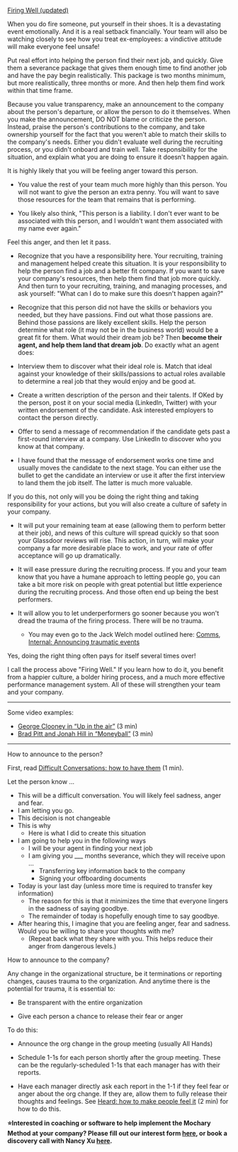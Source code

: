 [Firing Well (updated)](https://docs.google.com/document/d/1J3c8lGMzPJXMMSWNIh7UCsv-_4qKYZkrkwloIbu3BW8/edit)

When you do fire someone, put yourself in their shoes. It is a devastating event emotionally. And it is a real setback financially. Your team will also be watching closely to see how you treat ex-employees: a vindictive attitude will make everyone feel unsafe\!

Put real effort into helping the person find their next job, and quickly. Give them a severance package that gives them enough time to find another job and have the pay begin realistically. This package is two months minimum, but more realistically, three months or more. And then help them find work within that time frame.

Because you value transparency, make an announcement to the company about the person's departure, or allow the person to do it themselves. When you make the announcement, DO NOT blame or criticize the person. Instead, praise the person's contributions to the company, and take ownership yourself for the fact that you weren't able to match their skills to the company's needs. Either you didn't evaluate well during the recruiting process, or you didn't onboard and train well. Take responsibility for the situation, and explain what you are doing to ensure it doesn't happen again.

It is highly likely that you will be feeling anger toward this person.

- You value the rest of your team much more highly than this person. You will not want to give the person an extra penny. You will want to save those resources for the team that remains that is performing.

- You likely also think, "This person is a liability. I don't ever want to be associated with this person, and I wouldn't want them associated with my name ever again."

Feel this anger, and then let it pass.

- Recognize that you have a responsibility here. Your recruiting, training and management helped create this situation. It is your responsibility to help the person find a job and a better fit company. If you want to save your company's resources, then help them find that job more quickly. And then turn to your recruiting, training, and managing processes, and ask yourself: "What can I do to make sure this doesn't happen again?"

- Recognize that this person did not have the skills or behaviors you needed, but they have passions. Find out what those passions are. Behind those passions are likely excellent skills. Help the person determine what role (it may not be in the business world) would be a great fit for them. What would their dream job be? Then **become their agent, and help them land that dream job**. Do exactly what an agent does:

- Interview them to discover what their ideal role is. Match that ideal against your knowledge of their skills/passions to actual roles available to determine a real job that they would enjoy and be good at.

- Create a written description of the person and their talents. If OKed by the person, post it on your social media (LinkedIn, Twitter) with your written endorsement of the candidate. Ask interested employers to contact the person directly.

- Offer to send a message of recommendation if the candidate gets past a first-round interview at a company. Use LinkedIn to discover who you know at that company.

- I have found that the message of endorsement works one time and usually moves the candidate to the next stage. You can either use the bullet to get the candidate an interview or use it after the first interview to land them the job itself. The latter is much more valuable.

If you do this, not only will you be doing the right thing and taking responsibility for your actions, but you will also create a culture of safety in your company.

- It will put your remaining team at ease (allowing them to perform better at their job), and news of this culture will spread quickly so that soon your Glassdoor reviews will rise. This action, in turn, will make your company a far more desirable place to work, and your rate of offer acceptance will go up dramatically.

- It will ease pressure during the recruiting process. If you and your team know that you have a humane approach to letting people go, you can take a bit more risk on people with great potential but little experience during the recruiting process. And those often end up being the best performers.

- It will allow you to let underperformers go sooner because you won't dread the trauma of the firing process. There will be no trauma.

  - You may even go to the Jack Welch model outlined here: [Comms, Internal: Announcing traumatic events](https://docs.google.com/document/d/14HaKYEnw4ec--oL_vPKCRK8ognGbzkc8BzfA6_aIpfo/edit)

Yes, doing the right thing often pays for itself several times over\!

I call the process above "Firing Well." If you learn how to do it, you benefit from a happier culture, a bolder hiring process, and a much more effective performance management system. All of these will strengthen your team and your company.

---

Some video examples:

- [George Clooney in “Up in the air”](https://www.youtube.com/watch?v=TkX-TPaodoM) (3 min)
- [Brad Pitt and Jonah Hill in “Moneyball”](https://www.youtube.com/watch?v=fTjhHrcyiQI) (3 min)

---

How to announce to the person?

First, read [Difficult Conversations: how to have them](https://docs.google.com/document/d/11pGR1sc5IlFXxXE9ve_RrvE1MVWpoYR7CxSyPL6wHQk/edit) (1 min).

Let the person know …

- This will be a difficult conversation. You will likely feel sadness, anger and fear.
- I am letting you go.
- This decision is not changeable
- This is why
  - Here is what I did to create this situation
- I am going to help you in the following ways
  - I will be your agent in finding your next job
  - I am giving you \_\_\_ months severance, which they will receive upon …
    - Transferring key information back to the company
    - Signing your offboarding documents
- Today is your last day (unless more time is required to transfer key information)
  - The reason for this is that it minimizes the time that everyone lingers in the sadness of saying goodbye.
  - The remainder of today is hopefully enough time to say goodbye.
- After hearing this, I imagine that you are feeling anger, fear and sadness. Would you be willing to share your thoughts with me?
  - (Repeat back what they share with you. This helps reduce their anger from dangerous levels.)

How to announce to the company?

Any change in the organizational structure, be it terminations or reporting changes, causes trauma to the organization. And anytime there is the potential for trauma, it is essential to:

- Be transparent with the entire organization

- Give each person a chance to release their fear or anger

To do this:

- Announce the org change in the group meeting (usually All Hands)

- Schedule 1-1s for each person shortly after the group meeting. These can be the regularly-scheduled 1-1s that each manager has with their reports.

- Have each manager directly ask each report in the 1-1 if they feel fear or anger about the org change. If they are, allow them to fully release their thoughts and feelings. See [Heard: how to make people feel it](https://docs.google.com/document/d/1NiCEEUO2-38pIVGM7nrnpGRykbbtv2xuqLoKW50ZzLw/edit) (2 min) for how to do this.

**⭐Interested in coaching or software to help implement the Mochary Method at your company? Please fill out our interest form [here](https://mocharymethod.typeform.com/interest), or book a discovery call with Nancy Xu [here](https://calendly.com/nancy-mm/30).**
